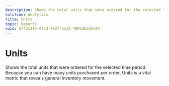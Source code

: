 ```yaml
---
description: Shows the total units that were ordered for the selected time period. Because you can have many units purchased per order, Units is a vital metric that reveals general inventory movement.
solution: Analytics
title: Units
topic: Reports
uuid: 5f4312f5-d7c3-4827-bc15-4095a83e5c04
---
```


# Units

Shows the total units that were ordered for the selected time period. Because you can have many units purchased per order, Units is a vital metric that reveals general inventory movement.

